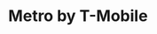 ---
title: "Metro by T-Mobile"
url: /chicago-heights/metro-by-t-mobile-south-halsted-street/
shop: Handy
---